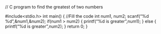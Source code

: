 // C program to find the greatest of two numbers

#include<stdio.h>
int main()
{
//Fill the code
int num1, num2;
scanf(“%d %d”,&num1,&num2);
if(num1 > num2)
{ 
printf(“%d is greater”,num1);
}
else
{
printf(“%d is greater”,num2);
}
return 0;
}
